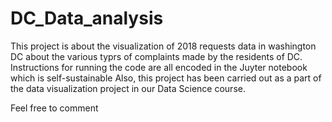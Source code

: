 # DC_Data_analysis
This project is about the visualization of 2018 requests data in washington DC about the various typrs of complaints made by the residents of DC.
Instructions for running the code are all encoded in the Juyter notebook which is self-sustainable
Also, this project has been carried out as a part of the data visualization project in our Data Science course.

Feel free to comment
